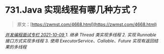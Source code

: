 <!--yml
category: 未分类
date: 0001-01-01 00:00:00
-->

# 731.Java 实现线程有哪几种方式？

> 原文：[https://zwmst.com/4668.html](https://zwmst.com/4668.html)

   [ *并发编程面试专栏* ](https://zwmst.com/%e5%b9%b6%e5%8f%91%e7%bc%96%e7%a8%8b%e9%9d%a2%e8%af%95%e4%b8%93%e6%a0%8f)*[ <time datetime="2021-10-10T01:06:05+08:00"> 2021-10-09 </time> ](https://zwmst.com/4668.html)  1.  继承 Thread 类实现多线程
2.  实现 Runnable 接口方式实现多线程
3.  使用 ExecutorService、Callable、Future 实现有返回结果的多线程*